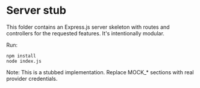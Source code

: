 # Server stub

This folder contains an Express.js server skeleton with routes and controllers for the requested features. It's intentionally modular.

Run:

```
npm install
node index.js
```

Note: This is a stubbed implementation. Replace MOCK_* sections with real provider credentials.
